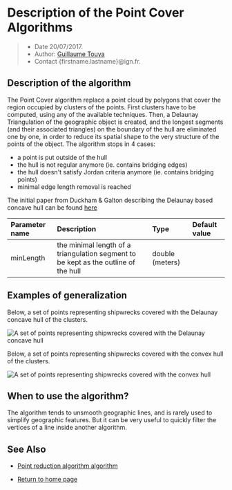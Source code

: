 # Description of the Point Cover Algorithms

> - Date 20/07/2017.
> - Author: [Guillaume Touya][1]
> - Contact {firstname.lastname}@ign.fr.



Description of the algorithm
-------------

The Point Cover algorithm replace a point cloud by polygons that cover the region occupied by clusters of the points.
First clusters have to be computed, using any of the available techniques.
Then, a Delaunay Triangulation of the geographic object is created, and the longest segments (and their associated triangles) on the boundary of the hull are eliminated one by one, in order to reduce its spatial shape to the very structure of the points of the object.
The algorithm stops in 4 cases:
- a point is put outside of the hull
- the hull is not regular anymore (ie. contains bridging edges)
- the hull doesn't satisfy Jordan criteria anymore (ie. contains bridging points)
- minimal edge length removal is reached


The initial paper from Duckham & Galton describing the Delaunay based concave hull can be found [here][3]


| Parameter name        | Description         				| Type 							| Default value			|
|:----------------------|:----------------------------------|:------------------------------|:--------------------------------------------------|
| minLength    | the minimal length of a triangulation segment to be kept as the outline of the hull	| double (meters) 			| 								|


Examples of generalization
-------------
Below, a set of points representing shipwrecks covered with the Delaunay concave hull of the clusters.

![A set of points representing shipwrecks covered with the Delaunay concave hull](/images/cover_concave_shipwreck.png)

Below, a set of points representing shipwrecks covered with the convex hull of the clusters.

![A set of points representing shipwrecks covered with the convex hull](/images/cover_convex_shipwreck.png)

When to use the algorithm?
-------------
The algorithm tends to unsmooth geographic lines, and is rarely used to simplify geographic features. But it can be very useful to quickly filter the vertices of a line inside another algorithm.


See Also
-------------
- [Point reduction algorithm algorithm][2]

- [Return to home page][4]


[1]: https://umrlastig.github.io/guillaume-touya/
[2]: /algorithms/line/point_reduction.md
[3]: https://link.springer.com/chapter/10.1007%2F11863939_6
[4]: https://ignf.github.io/CartAGen
